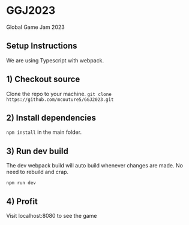 # GGJ2023
Global Game Jam 2023

## Setup Instructions
We are using Typescript with webpack.

## 1) Checkout source
Clone the repo to your machine. `git clone https://github.com/mcouture5/GGJ2023.git`

## 2) Install dependencies
`npm install` in the main folder.

## 3) Run dev build
The dev webpack build will auto build whenever changes are made. No need to rebuild and crap.

`npm run dev`

## 4) Profit
Visit localhost:8080 to see the game
